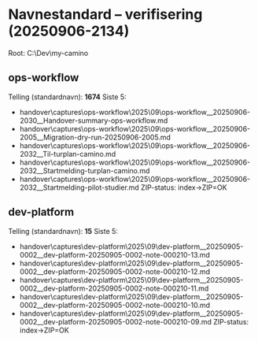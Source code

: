# Navnestandard – verifisering (20250906-2134)

Root: C:\Dev\my-camino

## ops-workflow
Telling (standardnavn): **1674**
Siste 5:
  - handover\captures\ops-workflow\2025\09\ops-workflow__20250906-2030__Handover-summary-ops-workflow.md
  - handover\captures\ops-workflow\2025\09\ops-workflow__20250906-2005__Migration-dry-run-20250906-2005.md
  - handover\captures\ops-workflow\2025\09\ops-workflow__20250906-2032__Til-turplan-camino.md
  - handover\captures\ops-workflow\2025\09\ops-workflow__20250906-2032__Startmelding-turplan-camino.md
  - handover\captures\ops-workflow\2025\09\ops-workflow__20250906-2032__Startmelding-pilot-studier.md
ZIP-status: index→ZIP=OK

## dev-platform
Telling (standardnavn): **15**
Siste 5:
  - handover\captures\dev-platform\2025\09\dev-platform__20250905-0002__dev-platform-20250905-0002-note-000210-13.md
  - handover\captures\dev-platform\2025\09\dev-platform__20250905-0002__dev-platform-20250905-0002-note-000210-12.md
  - handover\captures\dev-platform\2025\09\dev-platform__20250905-0002__dev-platform-20250905-0002-note-000210-11.md
  - handover\captures\dev-platform\2025\09\dev-platform__20250905-0002__dev-platform-20250905-0002-note-000210-10.md
  - handover\captures\dev-platform\2025\09\dev-platform__20250905-0002__dev-platform-20250905-0002-note-000210-09.md
ZIP-status: index→ZIP=OK

